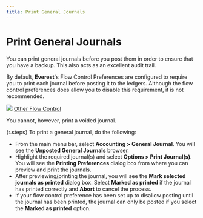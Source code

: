 ```yaml
---
title: Print General Journals
---
```


# Print General Journals


You can print general journals before you post them in order to ensure  that you have a backup. This also acts as an excellent audit trail.


By default, **Everest**'s Flow Control  Preferences are configured to require you to print each journal before  posting it to the ledgers. Although the flow control preferences does  allow you to disable this requirement, it is not recommended.


![]({{site.acc_baseurl}}/img/lens.gif) [Other  Flow Control]({{site.bp_chm}}/other-flow-control/the-other-flow-control-dialog-box/other_flow_control_general_tab_step_by_step.html)


You cannot, however, print a voided journal.


{:.steps}
To print a general journal, do the following:

- From the main  menu bar, select **Accounting &gt; General 
 Journal**. You will see the **Unposted 
 General Journals** browser.
- Highlight the  required journal(s)  and select **Options &gt; Print Journal(s)**.  You will see the **Printing 
 Preferences** dialog box from where you can preview and print  the journals.
- After previewing/printing  the journal, you will see the **Mark selected 
 journals as printed** dialog box. Select **Marked 
 as printed** if the journal has printed correctly and **Abort** to cancel the process.
- If your flow  control preference has been set up to disallow posting until the journal  has been printed, the journal can only be posted if you select the **Marked as printed** option.

